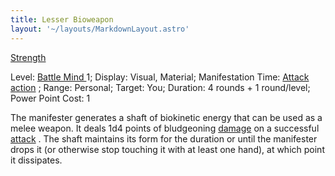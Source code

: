```yaml
---
title: Lesser Bioweapon
layout: '~/layouts/MarkdownLayout.astro'
---
```

[ Strength ](/modern.d20.srd/basics/ability.scores)

Level: [ Battle Mind ](/modern.d20.srd/classes/advanced/battle.mind) 1;
Display: Visual, Material; Manifestation Time: [ Attack action](/modern.d20.srd/combat/attack.actions) ; Range: Personal; Target: You;
Duration: 4 rounds + 1 round/level; Power Point Cost: 1

The manifester generates a shaft of biokinetic energy that can be used as a
melee weapon. It deals 1d4 points of bludgeoning [ damage](/modern.d20.srd/combat/damage) on a successful [ attack](/modern.d20.srd/combat/attack.roll) . The shaft maintains its form for the
duration or until the manifester drops it (or otherwise stop touching it with
at least one hand), at which point it dissipates.


